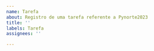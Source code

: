 ```yaml
---
name: Tarefa
about: Registro de uma tarefa referente a Pynorte2023
title: ''
labels: Tarefa
assignees: ''

---
```



